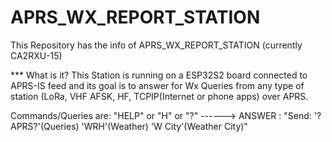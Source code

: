 # APRS_WX_REPORT_STATION

This Repository has the info of APRS_WX_REPORT_STATION (currently CA2RXU-15)

*** What is it?
This Station is running on a ESP32S2 board connected to APRS-IS feed and its goal is to answer for Wx Queries from any type of station (LoRa, VHF AFSK, HF, TCPIP(Internet or phone apps) over APRS.


Commands/Queries are:
"HELP" or "H" or "?" ------> ANSWER : "Send: '?APRS?'(Queries) 'WRH'(Weather) 'W City'(Weather City)"
